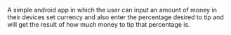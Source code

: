 A simple android app in which the user can input an amount of money in their devices set currency and also enter the percentage
desired to tip and will get the result of how much money to tip that percentage is.

